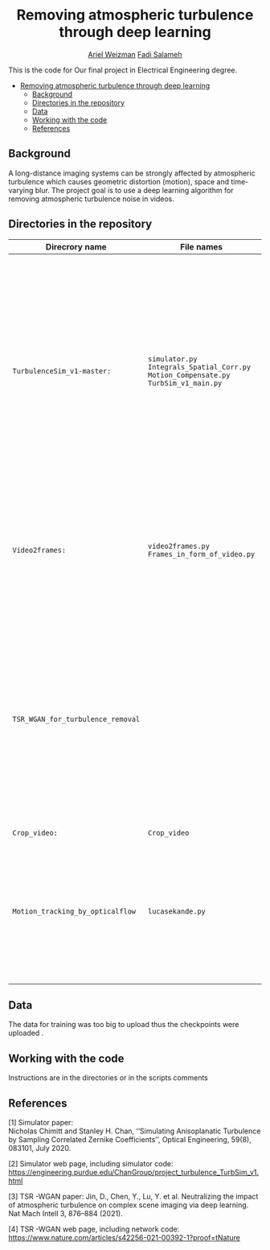 


<h1 align="center">
  <br>
Removing atmospheric turbulence through deep learning
  <br>
 </h1>
 </h1>
  <p align="center">
    <a • href="https://github.com/arielweizman1">Ariel Weizman</a> 
    <a • href="">Fadi Salameh</a>
  </p>
This is the code for Our final project in Electrical Engineering degree. 

- [Removing atmospheric turbulence through deep learning](#removing-atmospheric-turbulence-through-deep-learning)
  * [Background](#background)
  * [Directories in the repository](#directories-in-the-repository)
  * [Data](data)
  * [Working with the code](#working-with-the-code)
  * [References](#references)

## Background

A long-distance imaging systems can be strongly affected by atmospheric turbulence which causes geometric distortion (motion), space and time-varying blur.
The project goal is to use a deep learning algorithm for removing atmospheric turbulence noise in videos.

## Directories in the repository


|Direcrory name         |File names |  Purpsoe |
|----------------------|------|------|
|`TurbulenceSim_v1-master:`| `simulator.py` <br>  `Integrals_Spatial_Corr.py`<br>  `Motion_Compensate.py` <br>  `TurbSim_v1_main.py`|This directory includes scripts to produce video with turbulence effect based on mathematical Lemmas related to Zernike polynomials as appeared in the article "Simulating Anisoplanatic Turbulence by Sampling Correlated Zernike Coefficients, IEEE ICCP 2020".<br> The main file is `simulator.py`, which receives an image as input and converts it to grayscale if needed, defines the necessary parameters to determine the turbulence strength, uses the other files to compute mathematical and physical variables, and generates a static scene video with turbulence effect.|
|`Video2frames:`|`video2frames.py`<br>  `Frames_in_form_of_video.py` | We used the files in this directory to convert a video into frames in two forms:	<br> o `video2frames.py`: taking one video and saving it as frame by frame.<br>	o	`Frames_in_form_of_video.py`: taking one video and saving each 15 frames in form of a video. We used this form as an input to our network.|
|`TSR_WGAN_for_turbulence_removal`| |This directory includes the networks introduced in the article "Neutralizing the impact of atmospheric turbulence on complex scene imaging via deep learning" with some adjustments to solve our problem.There are Two directories:   <br>o	`Code`: It includes the model, the network, the configuration, the losses, the two main scripts (main_train.py for running train mode and main_test.py for testing the network), and other helping files.  <br> o `Data`: It includes the checkpoint where the trained model was saved.|
|`Crop_video:`|`Crop_video` |The only script in this dire:
|`Motion_tracking_by_opticalflow`| `lucasekande.py`|This directory includes the script `lucasekande.py` that picks pixels in the video by ShiTomasi algorithm and then tracks them in each frame using optical flow (lucas kande algorithm).<br> The script also plots several graphs, for instance, motion variance per pixel and X_Y for multiple/single pixel and saves the video where the picked pixels while being tracked.|




## Data

The data for training was too big to upload thus the checkpoints were uploaded .

## Working with the code

Instructions are in the directories or in the scripts comments

## References
[1] Simulator paper: <br> Nicholas Chimitt and Stanley H. Chan, ‘‘Simulating Anisoplanatic Turbulence by Sampling Correlated Zernike Coefficients’’, Optical Engineering, 59(8), 083101, July 2020.

[2] Simulator web page, including simulator code: https://engineering.purdue.edu/ChanGroup/project_turbulence_TurbSim_v1.html

[3] TSR -WGAN paper: Jin, D., Chen, Y., Lu, Y. et al. Neutralizing the impact of atmospheric turbulence on complex scene imaging via deep learning. Nat Mach Intell 3, 876–884 (2021).

[4] TSR -WGAN web page, including network code: https://www.nature.com/articles/s42256-021-00392-1?proof=tNature

